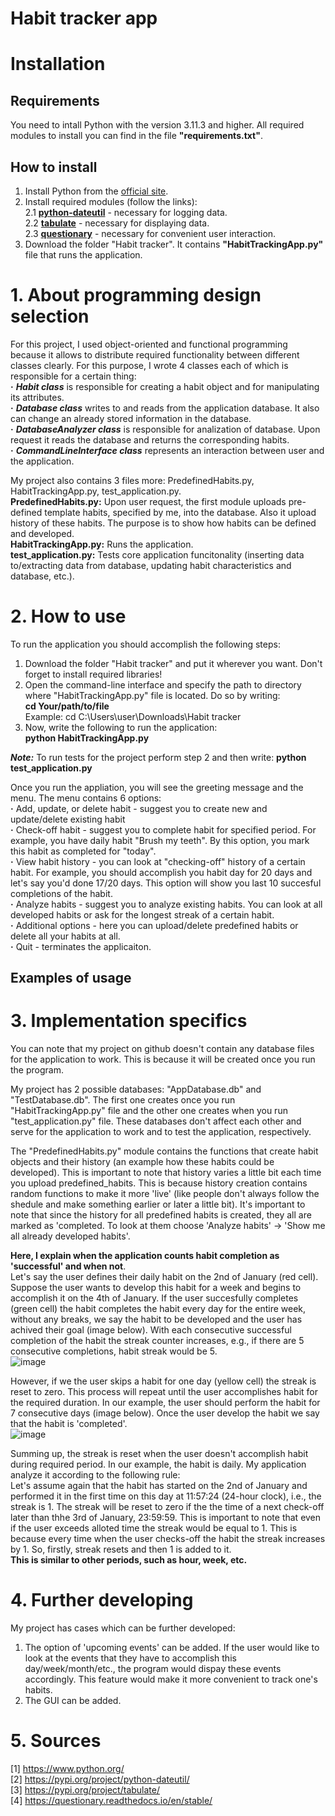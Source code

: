 # Habit tracker app


# Installation
## Requirements
You need to intall Python with the version 3.11.3 and higher.
All required modules to install you can find in the file **"requirements.txt"**.
## How to install
1. Install Python from the [official site](https://www.python.org/downloads/).  
2. Install required modules (follow the links):  
   2.1 [**python-dateutil**](https://pypi.org/project/python-dateutil/) - necessary for logging data.  
   2.2 [**tabulate**](https://pypi.org/project/tabulate/) - necessary for displaying data.  
   2.3 [**questionary**](https://questionary.readthedocs.io/en/stable/) - necessary for convenient user interaction.  
3. Download the folder "Habit tracker". It contains **"HabitTrackingApp.py"** file that runs the application.  


# 1. About programming design selection
For this project, I used object-oriented and functional programming because it allows to distribute required functionality between different classes clearly. For this purpose, I wrote 4 classes each of which is responsible for a certain thing:  
**·** **_Habit class_** is responsible for creating a habit object and for manipulating its attributes.  
**·** **_Database class_** writes to and reads from the application database. It also can change an already stored information in the database.  
**·** **_DatabaseAnalyzer class_** is responsible for analization of database. Upon request it reads the database and returns the corresponding habits.  
**·** **_CommandLineInterface class_** represents an interaction between user and the application.  

My project also contains 3 files more: PredefinedHabits.py, HabitTrackingApp.py, test_application.py.  
**PredefinedHabits.py:** Upon user request, the first module uploads pre-defined template habits, specified by me, into the database. Also it upload history of these habits. The purpose is to show how habits can be defined and developed.  
**HabitTrackingApp.py:** Runs the application.  
**test_application.py:** Tests core application funcitonality (inserting data to/extracting data from database, updating habit characteristics and database, etc.).  

# 2. How to use
To run the application you should accomplish the following steps:
1. Download the folder "Habit tracker" and put it wherever you want. Don't forget to install required libraries!
2. Open the command-line interface and specify the path to directory where "HabitTrackingApp.py" file is located. Do so by writing:  
**cd Your/path/to/file**  
Example: cd C:\Users\user\Downloads\Habit tracker
3. Now, write the following to run the application:  
**python HabitTrackingApp.py**  

_**Note:**_ To run tests for the project perform step 2 and then write:
**python test_application.py**

Once you run the appliation, you will see the greeting message and the menu. The menu contains 6 options:  
**·** Add, update, or delete habit - suggest you to create new and update/delete existing habit  
**·** Check-off habit - suggest you to complete habit for specified period. For example, you have daily habit "Brush my teeth". By this option, you mark this habit as completed for "today".  
**·** View habit history - you can look at "checking-off" history of a certain habit. For example, you should accomplish you habit day for 20 days and let's say you'd done 17/20 days. This option will show you last 10 succesful completions of the habit.  
**·** Analyze habits - suggest you to analyze existing habits. You can look at all developed habits or ask for the longest streak of a certain habit.  
**·** Additional options - here you can upload/delete predefined habits or delete all your habits at all.  
**·** Quit - terminates the applicaiton.  


## Examples of usage



# 3. Implementation specifics
You can note that my project on github doesn't contain any database files for the application to work. This is because it will be created once you run the program.  

My project has 2 possible databases: "AppDatabase.db" and "TestDatabase.db". The first one creates once you run "HabitTrackingApp.py" file and the other one creates when you run "test_application.py" file. These databases don't affect each other and serve for the application to work and to test the application, respectively.  

The "PredefinedHabits.py" module contains the functions that create habit objects and their history (an example how these habits could be developed). This is important to note that history varies a little bit each time you upload predefined_habits. This is because history creation contains random functions to make it more 'live' (like people don't always follow the shedule and make something earlier or later a little bit). It's important to note that since the history for all predefined habits is created, they all are marked as 'completed. To look at them choose 'Analyze habits' -> 'Show me all already developed habits'.  

**Here, I explain when the application counts habit completion as 'successful' and when not**.  
Let's say the user defines their daily habit on the 2nd of January (red cell). Suppose the user wants to develop this habit for a week and begins to accomplish it on the 4th of January. If the user succesfully completes (green cell) the habit  completes the habit every day for the entire week, without any breaks, we say the habit to be developed and the user has achived their goal (image below). With each consecutive successful completion of the habit the streak counter increases, e.g., if there are 5 consecutive completions, habit streak would be 5.  
![image](https://github.com/tipofyzik/habit_tracker_app/assets/84290230/a89270d9-91c4-47d2-8b59-8c617b78cbdc)  

However, if we the user skips a habit for one day (yellow cell) the streak is reset to zero. This process will repeat until the user accomplishes habit for the required duration. In our example, the user should perform the habit for 7 consecutive days (image below). Once the user develop the habit we say that the habit is 'completed'.    
![image](https://github.com/tipofyzik/habit_tracker_app/assets/84290230/ea74a920-e354-48c6-9522-2a88b85d2f10)  

Summing up, the streak is reset when the user doesn't accomplish habit during required period. In our example, the habit is daily. My application analyze it according to the following rule:  
Let's assume again that the habit has started on the 2nd of January and performed it in the first time on this day at 11:57:24 (24-hour clock), i.e., the streak is 1. The streak will be reset to zero if the the time of a next check-off later than thhe 3rd of January, 23:59:59. This is important to note that even if the user exceeds alloted time the streak would be equal to 1. This is because every time when the user checks-off the habit the streak increases by 1. So, firstly, streak resets and then 1 is added to it.  
**This is similar to other periods, such as hour, week, etc.**  


# 4. Further developing
My project has cases which can be further developed:  
1. The option of 'upcoming events' can be added. If the user would like to look at the events that they have to accomplish this day/week/month/etc., the program would dispay these events accordingly. This feature would make it more convenient to track one's habits.  
2. The GUI can be added.

# 5. Sources
[1] https://www.python.org/  
[2] https://pypi.org/project/python-dateutil/  
[3] https://pypi.org/project/tabulate/  
[4] https://questionary.readthedocs.io/en/stable/  
